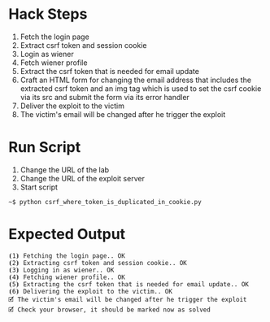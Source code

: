 # Hack Steps

1. Fetch the login page
2. Extract csrf token and session cookie
3. Login as wiener
4. Fetch wiener profile
5. Extract the csrf token that is needed for email update
6. Craft an HTML form for changing the email address that includes the extracted csrf token and an img tag which is used to set the csrf cookie via its src and submit the form via its error handler
7. Deliver the exploit to the victim
8. The victim's email will be changed after he trigger the exploit

# Run Script

1. Change the URL of the lab
2. Change the URL of the exploit server
3. Start script

```
~$ python csrf_where_token_is_duplicated_in_cookie.py
```

# Expected Output

```
⦗1⦘ Fetching the login page.. OK
⦗2⦘ Extracting csrf token and session cookie.. OK
⦗3⦘ Logging in as wiener.. OK
⦗4⦘ Fetching wiener profile.. OK
⦗5⦘ Extracting the csrf token that is needed for email update.. OK
⦗6⦘ Delivering the exploit to the victim.. OK
🗹 The victim's email will be changed after he trigger the exploit
🗹 Check your browser, it should be marked now as solved
```
